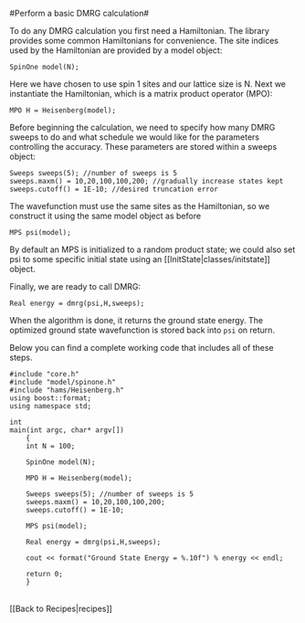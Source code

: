 #Perform a basic DMRG calculation#

To do any DMRG calculation you first need a Hamiltonian. 
The library provides some common Hamiltonians for convenience.
The site indices used by the Hamiltonian are provided by a model object:

    SpinOne model(N);

Here we have chosen to use spin 1 sites and our lattice size is N.
Next we instantiate the Hamiltonian, which is a matrix product operator (MPO):

    MPO H = Heisenberg(model);

Before beginning the calculation, we need to specify how many DMRG sweeps to do and
what schedule we would like for the parameters controlling the accuracy.
These parameters are stored within a sweeps object:

    Sweeps sweeps(5); //number of sweeps is 5
    sweeps.maxm() = 10,20,100,100,200; //gradually increase states kept
    sweeps.cutoff() = 1E-10; //desired truncation error

The wavefunction must use the same sites
as the Hamiltonian, so we construct it using the same model object as before

    MPS psi(model);

By default an MPS is initialized to a random product state; we could also set psi
to some specific initial state using an [[InitState|classes/initstate]] object.

Finally, we are ready to call DMRG:

    Real energy = dmrg(psi,H,sweeps);

When the algorithm is done, it returns the ground state energy. The optimized ground state
wavefunction is stored back into `psi` on return.

Below you can find a complete working code that includes all of these steps.


    #include "core.h"
    #include "model/spinone.h"
    #include "hams/Heisenberg.h"
    using boost::format;
    using namespace std;

    int 
    main(int argc, char* argv[])
        {
        int N = 100;

        SpinOne model(N);

        MPO H = Heisenberg(model);

        Sweeps sweeps(5); //number of sweeps is 5
        sweeps.maxm() = 10,20,100,100,200;
        sweeps.cutoff() = 1E-10;

        MPS psi(model);

        Real energy = dmrg(psi,H,sweeps);

        cout << format("Ground State Energy = %.10f") % energy << endl;

        return 0;
        }

<br>
[[Back to Recipes|recipes]]

